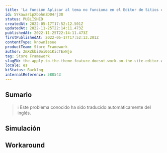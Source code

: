 ```yaml
---
title: 'La función Aplicar al tema no funciona en el Editor de Sitios con páginas personalizadas'
id: 5YkawaripXbohnZD04rj3O
status: PUBLISHED
createdAt: 2022-05-17T17:52:12.501Z
updatedAt: 2022-11-25T22:14:11.473Z
publishedAt: 2022-11-25T22:14:11.473Z
firstPublishedAt: 2022-05-17T17:52:13.201Z
contentType: knownIssue
productTeam: Store Framework
author: 2mXZkbi0oi061KicTExNjo
tag: Store Framework
slugEN: the-apply-to-the-theme-feature-doesnt-work-on-the-site-editor-with-custom-pages
locale: es
kiStatus: Backlog
internalReference: 580543
---
```


## Sumario

>ℹ️ Este problema conocido ha sido traducido automáticamente del inglés.



## Simulación



## Workaround



